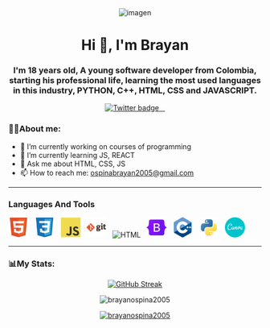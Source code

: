 <div id="header" align="center">
    <img src="https://media.giphy.com/media/bGgsc5mWoryfgKBx1u/giphy.gif" alt="imagen" width="200">
    <h1 align="center">Hi 👋, I'm Brayan </h1>
    <h3 align="center">I'm 18 years old, A young software developer from Colombia, starting his professional life, learning the most used languages in this industry, PYTHON, C++, HTML, CSS and JAVASCRIPT.</h3>
    <a href="https://twitter.com/BrayanospinaMa1">
        <img src="https://img.shields.io/twitter/follow/BrayanospinaMa1?color=blue&logo=Twitter&style=for-the-badge" alt="Twitter badge">
    </a>
    <a href="https://www.linkedin.com/in/brayan-ospina-8bb472243?lipi=urn%3Ali%3Apage%3Ad_flagship3_profile_view_base_contact_details%3BCiQh3dQyRfuzUgVCdDvVLw%3D%3D">
        <img src="https://img.shields.io/badge/LinkedIn-0077B5?style=for-the-badge&logo=linkedin&logoColor=white" alt="">
    </a>
    <a href="https://l.instagram.com/?u=https%3A%2F%2Flinktr.ee%2Fbrayancode&e=ATPWGCsJNpaad4lIELdIdHz7DlYRKV0rUm0BMy2YlXH4MQH_IgcQbdYD8PVMXj40H7mdjzX_sQtkRo06V6fLXzk&s=1">
        <img src="https://img.shields.io/badge/linktree-39E09B?style=for-the-badge&logo=linktree&logoColor=white" alt="">
    </a>
    <a href="https://t.co/VBNNTjtw3F">
        <img src="https://img.shields.io/badge/Instagram-E4405F?style=for-the-badge&logo=instagram&logoColor=white" alt="">
    </a>
</div>

### 👨‍💻About me:

- 🔭 I’m currently working on courses of programming
- 🌱 I’m currently learning JS, REACT
- 💬 Ask me about HTML, CSS, JS
- 📫 How to reach me: ospinabrayan2005@gmail.com

---

<div align="left">
    <h3>Languages And Tools</h3>
            <img src="https://github.com/devicons/devicon/blob/master/icons/html5/html5-original.svg" alt="HTML" title="HTML 5" width="40px" height="40px" /> &nbsp;
            <img src="https://github.com/devicons/devicon/blob/master/icons/css3/css3-original.svg" alt="css" title="css" width="40px" height="40px" /> &nbsp;
            <img src="https://github.com/devicons/devicon/blob/master/icons/javascript/javascript-original.svg" alt="js" title="js" width="40px" height="40px" /> &nbsp;
            <img src="https://github.com/devicons/devicon/blob/master/icons/git/git-original-wordmark.svg" alt="git" title="git" width="40px" height="40px" /> &nbsp;
            <img src="https://cdn.icon-icons.com/icons2/2429/PNG/512/github_logo_icon_147285.png" alt="HTML" title="github" width="40px" height="40px" /> &nbsp;
            <img src="https://github.com/devicons/devicon/blob/master/icons/bootstrap/bootstrap-original.svg" alt="bootsrap" title="HTML 5" width="40px" height="40px" /> &nbsp;
            <img src="https://github.com/devicons/devicon/blob/master/icons/cplusplus/cplusplus-original.svg" alt="c++" title="HTML 5" width="40px" height="40px" /> &nbsp;
            <img src="https://github.com/devicons/devicon/blob/master/icons/python/python-original.svg" alt="" title="HTML 5" width="40px" height="40px" /> &nbsp;
            <img src="https://github.com/devicons/devicon/blob/master/icons/canva/canva-original.svg" alt="" title="HTML 5" width="40px" height="40px" /> &nbsp;
</div>

---

### 📊My Stats:

<div align="center">

[![GitHub Streak](http://github-readme-streak-stats.herokuapp.com?user=brayanospina2005&theme=blueberry_duo)](https://git.io/streak-stats)

![brayanospina2005](https://github-readme-stats.vercel.app/api?username=brayanospina2005&show_icons=true&theme=blueberry)

[![brayanospina2005](https://github-readme-stats.vercel.app/api/top-langs/?username=brayanospina2005&theme=blueberry)](https://github.com/anuraghazra/github-readme-stats)
    
</div>



